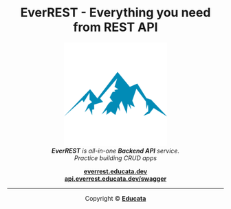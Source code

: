 <h1 align="center"><b>EverREST</b> - Everything you need from REST API</h1>

<p align="center">
  <img src="./docs/public/logo.png" alt="everrest-logo" width="240px" height="240px"/>
  <br>
  <em><b>EverREST</b> is all-in-one <b>Backend API</b> service.
    <br> Practice building CRUD apps</em>
</p>

<p align="center">
  <a href="https://everrest.educata.dev"><strong>everrest.educata.dev</strong></a>
  <br>
  <a href="https://api.everrest.educata.dev/swagger"><strong>api.everrest.educata.dev/swagger</strong></a>
</p>

<hr>

<p align="center">Copyright © <b><a href="https://github.com/educata">Educata</a></b></p>

